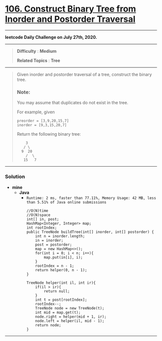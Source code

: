 # [106. Construct Binary Tree from Inorder and Postorder Traversal](https://leetcode.com/problems/construct-binary-tree-from-inorder-and-postorder-traversal/)

---

**leetcode Daily Challenge on July 27th, 2020.**

---

> **Difficulty** : **Medium**
>
> **Related Topics** : **Tree**

---

> Given inorder and postorder traversal of a tree, construct the binary tree.
>
> ### Note:
> You may assume that duplicates do not exist in the tree.
>
> For example, given
> ```
> preorder = [3,9,20,15,7]
> inorder = [9,3,15,20,7]
> ```
>
> Return the following binary tree:
> ```
>     3
>    / \
>   9  20
>     /  \
>    15   7
> ```

---


### Solution
* **mine**
  * **Java**
    * `Runtime: 2 ms, faster than 77.11%, Memory Usage: 42 MB, less than 5.51% of Java online submissions`
      ```
      //O(N)time
      //O(N)space
      int[] in, post;
      HashMap<Integer, Integer> map;
      int rootIndex;
      public TreeNode buildTree(int[] inorder, int[] postorder) {
          int n = inorder.length;
          in = inorder;
          post = postorder;
          map = new HashMap<>();
          for(int i = 0; i < n; i++){
              map.put(in[i], i);
          }
          rootIndex = n - 1;
          return helper(0, n - 1);
      }

      TreeNode helper(int il, int ir){
          if(il > ir){
              return null;
          }
          int t = post[rootIndex];
          rootIndex--;
          TreeNode node = new TreeNode(t);
          int mid = map.get(t);
          node.right = helper(mid + 1, ir);
          node.left = helper(il, mid - 1);
          return node;
      }
      ```


---
